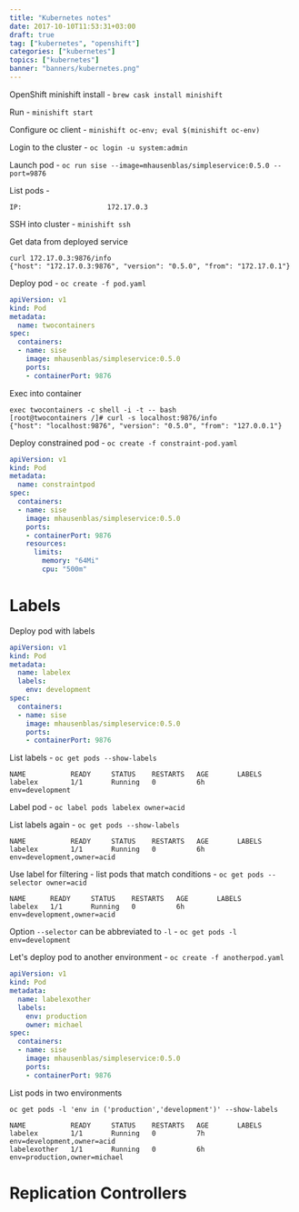 ```yaml
---
title: "Kubernetes notes"
date: 2017-10-10T11:53:31+03:00
draft: true
tag: ["kubernetes", "openshift"]
categories: ["kubernetes"]
topics: ["kubernetes"]
banner: "banners/kubernetes.png"
---
```


OpenShift minishift install - `brew cask install minishift`

Run - `minishift start`

Configure oc client - `minishift oc-env; eval $(minishift oc-env)`

Login to the cluster - `oc login -u system:admin`

Launch pod - `oc run sise --image=mhausenblas/simpleservice:0.5.0 --port=9876`

List pods - 

```oc get pods ; oc describe pod sise-3210265840-k705b | grep IP:
IP:                     172.17.0.3
```

SSH into cluster - `minishift ssh`

Get data from deployed service

```
curl 172.17.0.3:9876/info
{"host": "172.17.0.3:9876", "version": "0.5.0", "from": "172.17.0.1"}
```

Deploy pod - `oc create -f pod.yaml`

```yaml
apiVersion: v1
kind: Pod
metadata:
  name: twocontainers
spec:
  containers:
  - name: sise
    image: mhausenblas/simpleservice:0.5.0
    ports:
    - containerPort: 9876
```

Exec into container

```
exec twocontainers -c shell -i -t -- bash
[root@twocontainers /]# curl -s localhost:9876/info
{"host": "localhost:9876", "version": "0.5.0", "from": "127.0.0.1"}
```

Deploy constrained pod - `oc create -f constraint-pod.yaml`

```yaml
apiVersion: v1
kind: Pod
metadata:
  name: constraintpod
spec:
  containers:
  - name: sise
    image: mhausenblas/simpleservice:0.5.0
    ports:
    - containerPort: 9876
    resources:
      limits:
        memory: "64Mi"
        cpu: "500m"
```

# Labels

Deploy pod with labels

```yaml
apiVersion: v1
kind: Pod
metadata:
  name: labelex
  labels:
    env: development
spec:
  containers:
  - name: sise
    image: mhausenblas/simpleservice:0.5.0
    ports:
    - containerPort: 9876
```

List labels - `oc get pods --show-labels`

```
NAME           READY     STATUS    RESTARTS   AGE       LABELS
labelex        1/1       Running   0          6h        env=development
```

Label pod - `oc label pods labelex owner=acid`

List labels again - `oc get pods --show-labels`

```
NAME           READY     STATUS    RESTARTS   AGE       LABELS
labelex        1/1       Running   0          6h        env=development,owner=acid
```

Use label for filtering - list pods that match conditions - `oc get pods --selector owner=acid`

```
NAME      READY     STATUS    RESTARTS   AGE       LABELS
labelex   1/1       Running   0          6h        env=development,owner=acid
```


Option `--selector` can be abbreviated to `-l` - `oc get pods -l env=development`

Let's deploy pod to another environment - `oc create -f anotherpod.yaml`

```yaml
apiVersion: v1
kind: Pod
metadata:
  name: labelexother
  labels:
    env: production
    owner: michael
spec:
  containers:
  - name: sise
    image: mhausenblas/simpleservice:0.5.0
    ports:
    - containerPort: 9876
```

List pods in two environments

```
oc get pods -l 'env in ('production','development')' --show-labels

NAME           READY     STATUS    RESTARTS   AGE       LABELS
labelex        1/1       Running   0          7h        env=development,owner=acid
labelexother   1/1       Running   0          6h        env=production,owner=michael
```


# Replication Controllers


